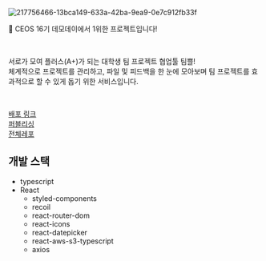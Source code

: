 

![217756466-13bca149-633a-42ba-9ea9-0e7c912fb33f](https://user-images.githubusercontent.com/69755027/218762724-52dd19fe-a3ef-458d-9b9c-4b0f0d40d208.jpeg)

<p> 🥇 CEOS 16기 데모데이에서 1위한 프로젝트입니다!  </p>
<br/>
<p> 서로가 모여 플러스(A+)가 되는 대학생 팀 프로젝트 협업툴 팀쁠!<br/>
체계적으로 프로젝트를 관리하고, 파일 및 피드백을 한 눈에 모아보며 팀 프로젝트를 효과적으로 할 수 있게 돕기 위한 서비스입니다.</p>
<br/>

[배포 링크](https://teampple.com) <br/>
[퍼블리싱](https://github.com/YooSeonHo/Teampple_Publishing)<br/>
[전체레포](https://github.com/teampple)<br/>


## 개발 스택

- typescript
- React
  - styled-components
  - recoil
  - react-router-dom
  - react-icons
  - react-datepicker
  - react-aws-s3-typescript
  - axios
  
 
